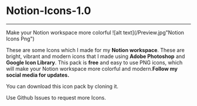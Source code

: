 # Notion-Icons-1.0
---
Make your Notion workspace more colorful
![alt text](/Preview.jpg"Notion Icons Png")

These are some Icons which I made for my **Notion workspace**. These are bright, vibrant and modern icons that I made using **Adobe Photoshop** and **Google Icon Library**. This pack is **free** and easy to use PNG icons, which will make your Notion workspace more colorful and modern.**Follow my social media for updates.**

You can download this icon pack by cloning it.

Use Github Issues to request more Icons.